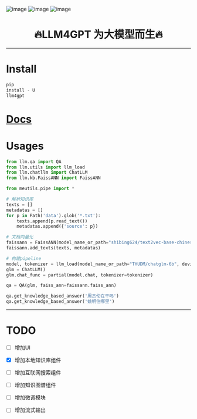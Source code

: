 ![image](https://img.shields.io/pypi/v/llm4gpt.svg) ![image](https://img.shields.io/travis/yuanjie-ai/llm4gpt.svg) ![image](https://readthedocs.org/projects/llm4gpt/badge/?version=latest)



<h1 align = "center">🔥LLM4GPT 为大模型而生🔥</h1>

---

# Install

```python
pip
install - U
llm4gpt
```

# [Docs](https://jie-yuan.github.io/llm4gpt/)

# Usages

```python
from llm.qa import QA
from llm.utils import llm_load
from llm.chatllm import ChatLLM
from llm.kb.FaissANN import FaissANN

from meutils.pipe import *

# 解析知识库
texts = []
metadatas = []
for p in Path('data').glob('*.txt'):
    texts.append(p.read_text())
    metadatas.append({'source': p})

# 文档向量化
faissann = FaissANN(model_name_or_path="shibing624/text2vec-base-chinese")
faissann.add_texts(texts, metadatas)

# 构建pipeline
model, tokenizer = llm_load(model_name_or_path="THUDM/chatglm-6b", device='cpu')
glm = ChatLLM()
glm.chat_func = partial(model.chat, tokenizer=tokenizer)

qa = QA(glm, faiss_ann=faissann.faiss_ann)

qa.get_knowledge_based_answer('周杰伦在干吗')
qa.get_knowledge_based_answer('姚明住哪里')
```

---

# TODO

-[ ] 增加UI

-[x] 增加本地知识库组件

-[ ] 增加互联网搜索组件

-[ ] 增加知识图谱组件

-[ ] 增加微调模块

-[ ] 增加流式输出



